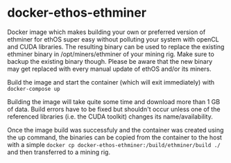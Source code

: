 # docker-ethos-ethminer
Docker image which makes building your own or preferred version of ethminer for ethOS super easy without polluting your system with openCL and CUDA libraries. The resulting binary can be used to replace the existing ethminer binary in /opt/miners/ethminer of your mining rig. Make sure to backup the existing binary though. Please be  aware that the new binary may get replaced with every manual update of ethOS and/or its miners. 

Build the image and start the container (which will exit immediately) with ```docker-compose up```

Building the image will take quite some time and download more than 1 GB of data. Build errors have to be fixed but shouldn't occur unless one of the referenced libraries (i.e. the CUDA toolkit) changes its name/availability.

Once the image build was successfuly and the container was created using the up command, the binaries can be copied from the container to the host with a simple ```docker cp docker-ethos-ethminer:/build/ethminer/build ./``` and then transferred to a mining rig.
